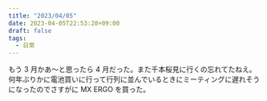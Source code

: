 ```yaml
---
title: "2023/04/05"
date: 2023-04-05T22:53:28+09:00
draft: false
tags:
  - 日常
---
```


もう 3 月かあ〜と思ったら 4 月だった。また千本桜見に行くの忘れてたねえ。何年ぶりかに電池買いに行って行列に並んでいるときにミーティングに遅れそうになったのでさすがに MX ERGO を買った。
